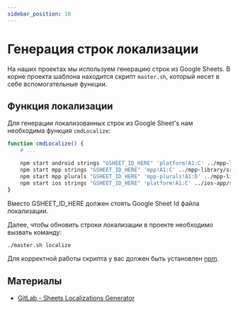 ```yaml
---
sidebar_position: 10
---
```


# Генерация строк локализации

На наших проектах мы используем генерацию строк из Google Sheets.
В корне проекта шаблона находится скрипт `master.sh`, который несет в себе вспомогательные функции.

## Функция локализации
Для генерации локализованных строк из Google Sheet's нам необходима функция `cmdLocalize`:

```bash
function cmdLocalize() {
    # ...

    npm start android strings "GSHEET_ID_HERE" 'platform!A1:C' ../mpp-library/shared/src/androidMain/res/
    npm start mpp strings "GSHEET_ID_HERE" 'mpp!A1:C' ../mpp-library/src/commonMain/resources/MR/
    npm start mpp plurals "GSHEET_ID_HERE" 'mpp-plurals!A1:D' ../mpp-library/src/commonMain/resources/MR/
    npm start ios strings "GSHEET_ID_HERE" 'platform!A1:C' ../ios-app/src/Resources/
}
```

Вместо GSHEET_ID_HERE должен стоять Google Sheet Id файла локализации.

Далее, чтобы обновить строки локализации в проекте необходимо вызвать команду:

```bash
./master.sh localize
```

Для корректной работы скрипта у вас должен быть установлен [npm](https://www.npmjs.com).

## Материалы 
- [GitLab - Sheets Localizations Generator](https://gitlab.icerockdev.com/scl/sheets-localizations-generator)
